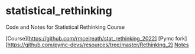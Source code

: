 # statistical_rethinking


Code and Notes for Statistical Rethinking Course

[Course][https://github.com/rmcelreath/stat_rethinking_2022]
[Pymc fork][https://github.com/pymc-devs/resources/tree/master/Rethinking_2]
[Notes](./notes.md)


